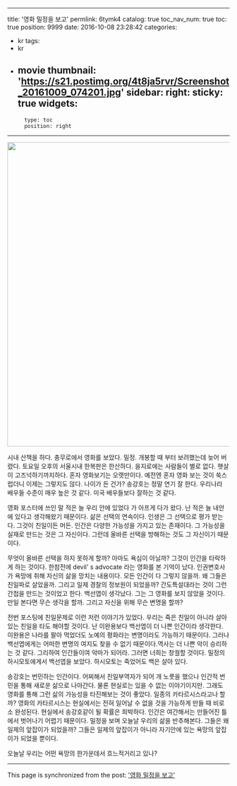 
---
title: '영화 밀정을 보고'
permlink: 6tymk4
catalog: true
toc_nav_num: true
toc: true
position: 9999
date: 2016-10-08 23:28:42
categories:
- kr
tags:
- kr
- movie
thumbnail: 'https://s21.postimg.org/4t8ja5rvr/Screenshot_20161009_074201.jpg'
sidebar:
    right:
        sticky: true
widgets:
    -
        type: toc
        position: right
---


<html>
<p><img src="https://s21.postimg.org/4t8ja5rvr/Screenshot_20161009_074201.jpg" width="1280" height="689"/></p>
</html>

시내 산책을 하다. 충무로에서 영화를 보았다. 밀정. 개봉할 때 부터 보려했는데 늦어 버렸다. 토요일 오후의 서울시내 한복판은 한산하다. 을지로에는 사람들이 별로 없다. 햇살이 고즈넉하기까지하다. 
혼자 영화보기는 오랫만이다. 예전엔 혼자 영화 보는 것이 쑥스럽더니 이제는 그렇지도 않다. 나이가 든 건가? 송강호는 정말 연기 잘 한다. 우리나라 배우들 수준이 매우 높은 것 같다. 미국 배우들보다 잘하는 것 같다.

영화 포스터에 쓰인 말  적은 늘 우리 안에 있었다  가 아프게 다가 왔다. 난 적은 늘 내안에 있다고 생각해왔기 때문이다. 삶은 선택의 연속이다. 인생은 그 선택으로 평가 받는다. 그것이 친일이든 머든. 인간은 다양한 가능성을 가지고 있는 존재이다. 그 가능성을 실재로 만드는 것은 그 자신이다. 그런데 올바른 선택을 방해하는 것도 그 자신이기 때문이다. 

무엇이 올바른 선택을 하지 못하게 할까?  아마도 욕심이 아닐까? 그것이 인간을 타락하게 하는 것이다. 한참전에 devil' s advocate 라는 영화를 본 기억이 났다. 인권변호사가 욕망에 취해 자신의 삶을 망치는 내용이다. 모든 인간이 다 그렇지 않을까. 
왜 그들은 친일파로 살았을까. 그리고 일제 경찰의 정보원이 되었을까? 간도특설대라는 것이 그런 간첩을 만드는 것이었고 한다. 백선엽이 생각났다. 그는 그 영화를 보지 않았을 것이다. 만일 본다면 무슨 생각을 할까. 그리고 자신을 위해 무슨 변명을 할까?

전번 포스팅에 친일문제로 이런 저런 이야기가 있었다. 우리는 죽은 친일이 아니라 살아 있는 친일을 타도 해야할 것이다. 난 이완용보다 백선엽이 더 나쁜 인간이라 생각한다. 이완용은 나라를 팔아 먹었더도 노예의 평화라는 변명이라도 가능하기 때문이다. 그러나 백선엽에게는 어떠한 변명의 여지도 찾을 수 없기 때문이다.역사는 더 나쁜 악이 승리하는 것 같다. 그리하여 인간들이여 악마가 되어라. 그러면 너희는 창궐할 것이다. 밀정의 하시모토에게서 백선엽을 보았다. 하시모토는 죽었어도 백은 살아 있다.

 송강호는 번민하는 인간이다. 어찌해서 친일부역자가 되어 개 노릇을 했으나 인간적 번민을 통해 새로운 삶으로 나아간다. 물론 현실로는 있을 수 없는 이야기이지만. 그래도 영화를 통해 그런 삶의 가능성을 타진해보는 것이 좋았다. 일종의 카타르시스라고나 할까? 영화의 카타르시스는 현실에서는 전혀 일어날 수 없을 것을 가능하게 만들 때 비로소 완성된다. 현실에서 송강호같이 될 확률은 희박하다. 인간은 여간해서는 만들어진 틀에서 벗어나기 어렵기 때문이다. 밀정을 보며 오늘날 우리의 삶을 반추해본다. 그들은 왜 일제의 앞잡이가 되었을까? 그들은 일제의 앞잡이가 아니라 자기안에 있는 욕망의 앞잡이가 되었을 뿐이다. 

오늘날 우리는 어떤 욕망의 한가운데서 흐느적거리고 있나?

- - -

This page is synchronized from the post: ['영화 밀정을 보고'](https://steemit.com/@oldstone/6tymk4)
